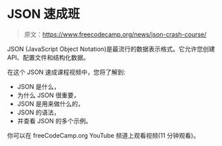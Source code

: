 # JSON 速成班

> 原文：<https://www.freecodecamp.org/news/json-crash-course/>

JSON (JavaScript Object Notation)是最流行的数据表示格式。它允许您创建 API、配置文件和结构化数据。

在这个 JSON 速成课程视频中，您将了解到:

*   JSON 是什么，
*   为什么 JSON 很重要，
*   JSON 是用来做什么的，
*   JSON 的语法，
*   并查看 JSON 的多个示例。

你可以在 freeCodeCamp.org YouTube 频道上观看视频(11 分钟观看)。‌